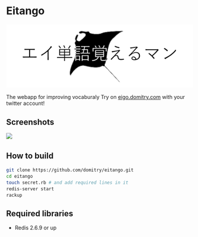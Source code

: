 # Eitango

![](https://raw.githubusercontent.com/domitry/eitango/master/public/logo.png)

The webapp for improving vocaburaly
Try on [eigo.domitry.com](http://eigo.domitry.com) with your twitter account!

## Screenshots

![](https://i.gyazo.com/c8f7c84ab1a3a00e6ec518b96a161574.png)

## How to build
```sh
git clone https://github.com/domitry/eitango.git
cd eitango
touch secret.rb # and add required lines in it
redis-server start
rackup
```

## Required libraries
* Redis 2.6.9 or up
